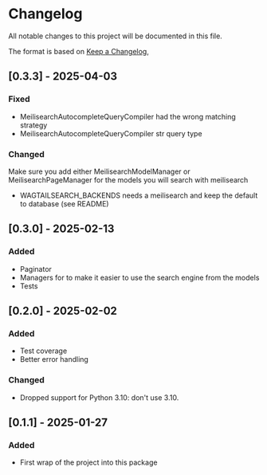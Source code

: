 # Changelog

All notable changes to this project will be documented in this file.

The format is based on [Keep a Changelog](https://keepachangelog.com/en/1.1.0/),

## [0.3.3] - 2025-04-03
### Fixed
- MeilisearchAutocompleteQueryCompiler had the wrong matching strategy
- MeilisearchAutocompleteQueryCompiler str query type

### Changed
Make sure you add either MeilisearchModelManager or MeilisearchPageManager for the models you will search with meilisearch

- WAGTAILSEARCH_BACKENDS needs a meilisearch and keep the default to database (see README)


## [0.3.0] - 2025-02-13
### Added
- Paginator
- Managers for to make it easier to use the search engine from the models
- Tests

## [0.2.0] - 2025-02-02
### Added
- Test coverage
- Better error handling

### Changed
- Dropped support for Python 3.10: don't use 3.10.

## [0.1.1] - 2025-01-27
### Added
- First wrap of the project into this package

